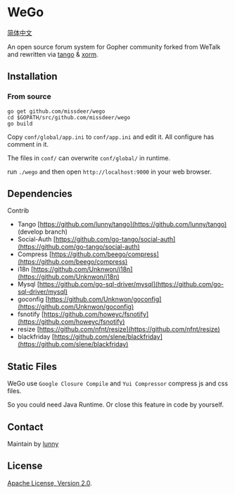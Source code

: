# WeGo

[简体中文](README_CN.md)

An open source forum system for Gopher community forked from WeTalk and rewritten via [tango](http://github.com/lunny/tango) & [xorm](http://xorm.io).

## Installation

### From source

```
go get github.com/missdeer/wego
cd $GOPATH/src/github.com/missdeer/wego
go build
```

Copy `conf/global/app.ini` to `conf/app.ini` and edit it. All configure has comment in it.

The files in `conf/` can overwrite `conf/global/` in runtime.

run `./wego` and then open `http://localhost:9000` in your web browser.

## Dependencies

Contrib

* Tango [https://github.com/lunny/tango](https://github.com/lunny/tango) (develop branch)
* Social-Auth [https://github.com/go-tango/social-auth](https://github.com/go-tango/social-auth)
* Compress [https://github.com/beego/compress](https://github.com/beego/compress)
* i18n [https://github.com/Unknwon/i18n](https://github.com/Unknwon/i18n)
* Mysql [https://github.com/go-sql-driver/mysql](https://github.com/go-sql-driver/mysql)
* goconfig [https://github.com/Unknwon/goconfig](https://github.com/Unknwon/goconfig)
* fsnotify [https://github.com/howeyc/fsnotify](https://github.com/howeyc/fsnotify)
* resize [https://github.com/nfnt/resize](https://github.com/nfnt/resize)
* blackfriday [https://github.com/slene/blackfriday](https://github.com/slene/blackfriday)

## Static Files

WeGo use `Google Closure Compile` and `Yui Compressor` compress js and css files.

So you could need Java Runtime. Or close this feature in code by yourself.

## Contact

Maintain by [lunny](https://github.com/lunny)

## License

[Apache License, Version 2.0](http://www.apache.org/licenses/LICENSE-2.0.html).
